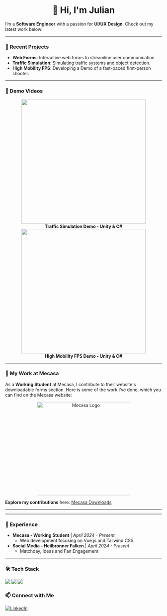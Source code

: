 
<h1 align="center">👋 Hi, I'm Julian</h1>

I’m a **Software Engineer** with a passion for **UI/UX Design**. Check out my latest work below!

---

### 🚀 **Recent Projects**
- **Web Forms**: Interactive web forms to streamline user communication.  
- **Traffic Simulation**: Simulating traffic systems and object detection.  
- **High Mobility FPS**: Developing a Demo of a fast-paced first-person shooter.

---

### 🎥 **Demo Videos**

<p align="center">
    <!-- First Video -->
    <a href="https://www.youtube.com/watch?v=Hk_KzLh9cA8" target="_blank">
        <img src="https://portfolio-website-tau-ten-86.vercel.app/img/Screenshot_2.151f88f9.png" width="400px" />
    </a>
    <br>
    <strong>Traffic Simulation Demo - Unity & C#</strong>
 <a href="https://www.youtube.com/watch?v=FjWsulKJRnQ" target="_blank">
        <img src="https://portfolio-website-tau-ten-86.vercel.app/img/Screenshot_8.6ff188d6.png" width="400px" />
    </a>
    <br>
    <strong>High Mobility FPS Demo - Unity & C#</strong>
</p>

<p align="center">
    <!-- Second Video -->
   
</p>

---

### 📂 **My Work at Mecasa**

As a **Working Student** at Mecasa, I contribute to their website's downloadable forms section. Here is some of the work I’ve done, which you can find on the Mecasa website:

<p align="center">
    <a href="https://www.mecasa.de/downloads/#Antraege" target="_blank">
        <img src="https://www.mecasa.de/assets/images/mecasa-logo-hoch-cmyk-600x100.jpg" alt="Mecasa Logo" width="300px" />
    </a>
</p>

**Explore my contributions** here: [Mecasa Downloads](https://www.mecasa.de/downloads/#Antraege)

---


---

### 💼 **Experience**
- **Mecasa - Working Student** | *April 2024 - Present*
  - Web development focusing on Vue.js and Tailwind CSS.
- **Social Media - Heilbronner Falken** | *April 2024 - Present*
  - Matchday, Ideas and Fan Engagement

---

### 🛠 **Tech Stack**
<p align="left">
  <img src="https://img.shields.io/badge/Vue.js-4FC08D?style=for-the-badge&logo=vue.js&logoColor=white">
  <img src="https://img.shields.io/badge/TailwindCSS-38B2AC?style=for-the-badge&logo=tailwind-css&logoColor=white">
  <img src="https://img.shields.io/badge/Figma-000000?style=for-the-badge&logo=figma&logoColor=white">
</p>

### 📫 **Connect with Me**
<p align="left">
<a href="https://www.linkedin.com/in/julian-freudenberger-aa8a48268/" target="blank"><img src="https://img.shields.io/badge/LinkedIn-0077B5?style=for-the-badge&logo=linkedin&logoColor=white" alt="LinkedIn" /></a>

